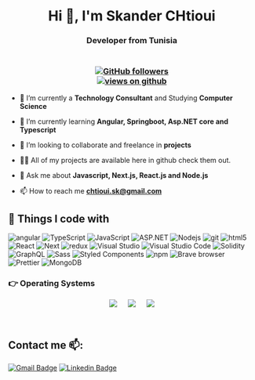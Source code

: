 


<h1 align="center">Hi 👋, I'm Skander CHtioui</h1>

<h3 align="center"> Developer from Tunisia</h3>
<h3 align="center"><br>
  <a href="https://github.com/Skander165" target="_blank">
    <img alt="GitHub followers" src="https://img.shields.io/github/followers/Skander165?label=Github%20followers&style=for-the-badge">
  </a> <br>
  <a href="https://github.com/Skander165" target="_blank">
    <img src="https://komarev.com/ghpvc/?username=Skander165&label=Views&color=brightgreen&style=flat-square" alt="views on github" />
  </a>
  </h3> 

- 🔭 I’m currently a **Technology Consultant** and Studying **Computer Science**

- 🌱 I’m currently learning **Angular, Springboot, Asp.NET core and Typescript**

- 👯 I’m looking to collaborate and freelance in **projects**

- 👨‍💻 All of my projects are available here in github check them out.

- 💬 Ask me about **Javascript, Next.js, React.js and Node.js**

- 📫 How to reach me **chtioui.sk@gmail.com**




## 🔧 Things I code with
<p>
  <img alt="angular" src="https://img.shields.io/badge/-Angular-DD0031?style=flat-square&logo=angular&logoColor=white" />
  <img alt="TypeScript" src="https://img.shields.io/badge/-TypeScript-007ACC?style=flat-square&logo=typescript&logoColor=white" />
  <img alt="JavaScript" src="https://img.shields.io/badge/-JavaScript-FCAA00?style=flat-square&logo=JavaScript&logoColor=white" />
  <img alt="ASP.NET" src="https://img.shields.io/badge/-Asp.NET-000000?style=flat-square&logo=dotnet&logoColor=white" />

  <img alt="Nodejs" src="https://img.shields.io/badge/-Nodejs-43853d?style=flat-square&logo=Node.js&logoColor=white" />
  <img alt="git" src="https://img.shields.io/badge/-Git-F05032?style=flat-square&logo=git&logoColor=white" />
  <img alt="html5" src="https://img.shields.io/badge/-HTML5-E34F26?style=flat-square&logo=html5&logoColor=white" />
  <img alt="React" src="https://img.shields.io/badge/-React-45b8d8?style=flat-square&logo=react&logoColor=white" />
  <img alt="Next" src="https://img.shields.io/badge/-Next-000000?style=flat-square&logo=nextdotjs&logoColor=white" />


  <img alt="redux" src="https://img.shields.io/badge/-Redux-764ABC?style=flat-square&logo=redux&logoColor=white" />
  <img alt="Visual Studio" src="https://img.shields.io/badge/-Visual Studio-463668?style=flat-square&logo=visualstudio&logoColor=white" />
  <img alt="Visual Studio Code" src="https://img.shields.io/badge/-Visual Studio Code-0066b8?style=flat-square&logo=visualstudiocode&logoColor=white" />
  <img alt="Solidity" src="https://img.shields.io/badge/-Solidity-000000?style=flat-square&logo=solidity&logoColor=white" />

  
  <img alt="GraphQL" src="https://img.shields.io/badge/-GraphQL-E10098?style=flat-square&logo=graphql&logoColor=white" />
  <img alt="Sass" src="https://img.shields.io/badge/-Sass-CC6699?style=flat-square&logo=sass&logoColor=white" />
  <img alt="Styled Components" src="https://img.shields.io/badge/-Styled_Components-db7092?style=flat-square&logo=styled-components&logoColor=white" />
  <img alt="npm" src="https://img.shields.io/badge/-NPM-CB3837?style=flat-square&logo=npm&logoColor=white" />
  <img alt="Brave browser" src="https://img.shields.io/badge/-Brave_Browser-FB542B?style=flat-square&logo=brave&logoColor=white" />
  <img alt="Prettier" src="https://img.shields.io/badge/-Prettier-F7B93E?style=flat-square&logo=prettier&logoColor=white" />
  <img alt="MongoDB" src="https://img.shields.io/badge/-MongoDB-13aa52?style=flat-square&logo=mongodb&logoColor=white" />

</p>


 ### 👉 Operating Systems
 
<p align="center">
  &emsp;
    <a href="#"><img src="https://img.shields.io/badge/Linux-FCC624?style=plastic&logo=linux&logoColor=black"></a>
  &emsp;
    <a href="#"><img src="https://img.shields.io/badge/Ubuntu-E95420?style=plastic&logo=ubuntu&logoColor=white"></a>
  &emsp;
    <a href="#"><img src="https://img.shields.io/badge/Windows-0078D6?style=plastic&logo=windows&logoColor=white"></a>
  &emsp;
     
</p>

<br/>
  
  
  
## Contact me 📫:
[![Gmail Badge](https://img.shields.io/badge/-chtioui.sk@gmail.com-red?style=flat-roundedrectangle&logo=Gmail&logoColor=white&link=mailto:chtioui.sk@gmail.com)](mailto:chtioui.sk@gmail.com)
[![Linkedin Badge](https://img.shields.io/badge/-Skander.Chtioui-blue?style=flat-square&logo=Linkedin&logoColor=white&link=https://www.linkedin.com/in/skander-chtioui/)](https://www.linkedin.com/in/skander-chtioui/)



